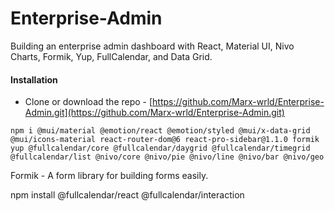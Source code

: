 # Enterprise-Admin

Building an enterprise admin dashboard with React, Material UI, Nivo Charts, Formik, Yup, FullCalendar, and Data Grid.

#### Installation
- Clone or download the repo - [https://github.com/Marx-wrld/Enterprise-Admin.git](https://github.com/Marx-wrld/Enterprise-Admin.git)

```  
npm i @mui/material @emotion/react @emotion/styled @mui/x-data-grid @mui/icons-material react-router-dom@6 react-pro-sidebar@1.1.0 formik yup @fullcalendar/core @fullcalendar/daygrid @fullcalendar/timegrid @fullcalendar/list @nivo/core @nivo/pie @nivo/line @nivo/bar @nivo/geo
```

Formik - A form library for building forms easily.

npm install @fullcalendar/react @fullcalendar/interaction

